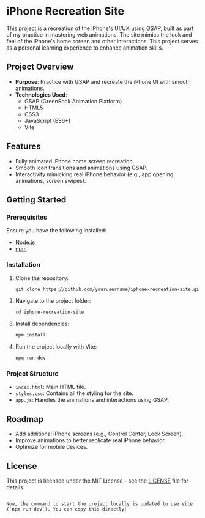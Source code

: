 # iPhone Recreation Site

This project is a recreation of the iPhone's UI/UX using [GSAP](https://greensock.com/gsap/), built as part of my practice in mastering web animations. The site mimics the look and feel of the iPhone's home screen and other interactions. This project serves as a personal learning experience to enhance animation skills.

## Project Overview

- **Purpose**: Practice with GSAP and recreate the iPhone UI with smooth animations.
- **Technologies Used**:
  - GSAP (GreenSock Animation Platform)
  - HTML5
  - CSS3
  - JavaScript (ES6+)
  - Vite

## Features

- Fully animated iPhone home screen recreation.
- Smooth icon transitions and animations using GSAP.
- Interactivity mimicking real iPhone behavior (e.g., app opening animations, screen swipes).
  
## Getting Started

### Prerequisites

Ensure you have the following installed:

- [Node.js](https://nodejs.org/en/)
- [npm](https://www.npmjs.com/)

### Installation

1. Clone the repository:

   ```bash
   git clone https://github.com/yourusername/iphone-recreation-site.git
   ```

2. Navigate to the project folder:

   ```bash
   cd iphone-recreation-site
   ```

3. Install dependencies:

   ```bash
   npm install
   ```

4. Run the project locally with Vite:

   ```bash
   npm run dev
   ```

### Project Structure

- `index.html`: Main HTML file.
- `styles.css`: Contains all the styling for the site.
- `app.js`: Handles the animations and interactions using GSAP.

## Roadmap

- Add additional iPhone screens (e.g., Control Center, Lock Screen).
- Improve animations to better replicate real iPhone behavior.
- Optimize for mobile devices.

## License

This project is licensed under the MIT License - see the [LICENSE](LICENSE) file for details.
```

Now, the command to start the project locally is updated to use Vite (`npm run dev`). You can copy this directly!